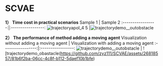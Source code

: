 # SCVAE
**1） Time cost in practical scenarios**
Sample 1    |  Sample 2
:-----------------:|:-----------------:
![trajectoryapol_4 5](https://github.com/zyz111/SCVAE/assets/26818557/e5c153b2-67c2-497c-948e-c51bbc6975ba) |![trajectorydemo__outobstacle](https://github.com/zyz111/SCVAE/assets/26818557/eaba3a54-b62d-4838-8a07-22e3741cebd2)

**2） The performance of method adding a moving agent**
Visualization without adding a moving agent    |  Visualization with adding a moving agent
:-----------------:|:-----------------:
![trajectorydemo__outobstacle](https://github.com/zyz111/SCVAE/assets/26818557/b8ec8c77-5485-4dff-a3ff-44a38c96f05a) | ![trajectorydemo_obastacle(https://github.com/zyz111/SCVAE/assets/26818557/81b6f2ba-06cc-4c8f-b112-5daef10b1bfe)
